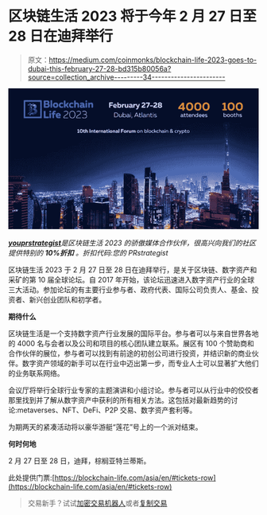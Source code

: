 # 区块链生活 2023 将于今年 2 月 27 日至 28 日在迪拜举行

> 原文：<https://medium.com/coinmonks/blockchain-life-2023-goes-to-dubai-this-february-27-28-bd315b80056a?source=collection_archive---------34----------------------->

![](img/93b50ebcc30c010c6424533ab0118a59.png)

[***youprstrategist***](https://bitmediabuzz.com/)*是区块链生活 2023 的骄傲媒体合作伙伴，很高兴向我们的社区提供特别的* ***10%折扣*** *。折扣代码:您的 PRstrategist*

区块链生活 2023 于 2 月 27 日至 28 日在迪拜举行，是关于区块链、数字资产和采矿的第 10 届全球论坛。自 2017 年开始，该论坛迅速进入数字资产行业的全球三大活动。参加论坛的有主要行业参与者、政府代表、国际公司负责人、基金、投资者、新兴创业团队和初学者。

**期待什么**

区块链生活是一个支持数字资产行业发展的国际平台。参与者可以与来自世界各地的 4000 名与会者以及公司和项目的核心团队建立联系。展区有 100 个赞助商和合作伙伴的展位，参与者可以找到有前途的初创公司进行投资，并结识新的商业伙伴。数字资产领域的新手可以在行业中迈出第一步，而专业人士可以显著扩大他们的业务联系网络。

会议厅将举行全球行业专家的主题演讲和小组讨论。参与者可以从行业中的佼佼者那里找到并了解从数字资产中获利的所有相关方法。这包括对最新趋势的讨论:metaverses、NFT、DeFi、P2P 交易、数字资产套利等。

为期两天的紧凑活动将以豪华游艇“莲花”号上的一个派对结束。

**何时何地**

2 月 27 日至 28 日，迪拜，棕榈亚特兰蒂斯。

此处提供门票:[https://blockchain-life.com/asia/en/#tickets-row](https://blockchain-life.com/asia/en/#tickets-row)

> 交易新手？试试[加密交易机器人](/coinmonks/crypto-trading-bot-c2ffce8acb2a)或者[复制交易](/coinmonks/top-10-crypto-copy-trading-platforms-for-beginners-d0c37c7d698c)